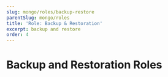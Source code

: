 ```yaml
---
slug: mongo/roles/backup-restore
parentSlug: mongo/roles
title: 'Role: Backup & Restoration'
excerpt: backup and restore
order: 4
---
```


# Backup and Restoration Roles
